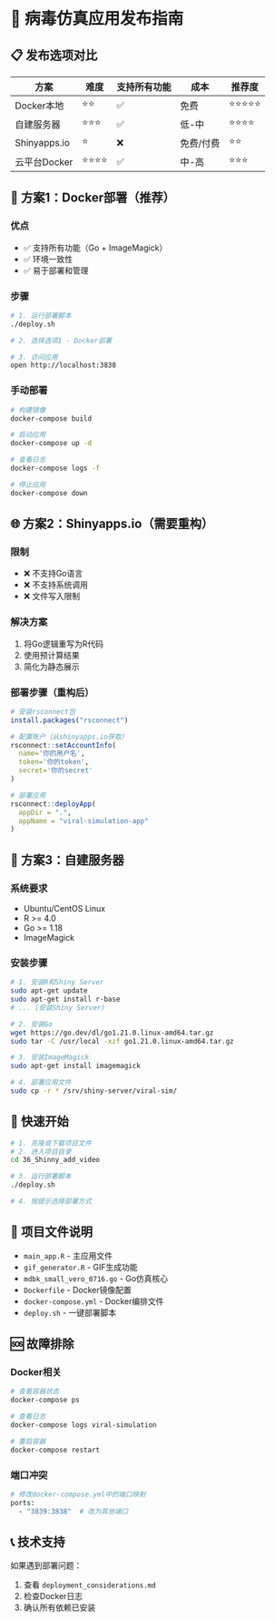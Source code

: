 # 🚀 病毒仿真应用发布指南

## 📋 发布选项对比

| 方案 | 难度 | 支持所有功能 | 成本 | 推荐度 |
|------|------|-------------|------|--------|
| Docker本地 | ⭐⭐ | ✅ | 免费 | ⭐⭐⭐⭐⭐ |
| 自建服务器 | ⭐⭐⭐ | ✅ | 低-中 | ⭐⭐⭐⭐ |
| Shinyapps.io | ⭐ | ❌ | 免费/付费 | ⭐⭐ |
| 云平台Docker | ⭐⭐⭐⭐ | ✅ | 中-高 | ⭐⭐⭐ |

## 🐳 方案1：Docker部署（推荐）

### 优点
- ✅ 支持所有功能（Go + ImageMagick）
- ✅ 环境一致性
- ✅ 易于部署和管理

### 步骤
```bash
# 1. 运行部署脚本
./deploy.sh

# 2. 选择选项1 - Docker部署

# 3. 访问应用
open http://localhost:3838
```

### 手动部署
```bash
# 构建镜像
docker-compose build

# 启动应用
docker-compose up -d

# 查看日志
docker-compose logs -f

# 停止应用
docker-compose down
```

## 🌐 方案2：Shinyapps.io（需要重构）

### 限制
- ❌ 不支持Go语言
- ❌ 不支持系统调用
- ❌ 文件写入限制

### 解决方案
1. 将Go逻辑重写为R代码
2. 使用预计算结果
3. 简化为静态展示

### 部署步骤（重构后）
```r
# 安装rsconnect包
install.packages("rsconnect")

# 配置账户（从shinyapps.io获取）
rsconnect::setAccountInfo(
  name='你的用户名',
  token='你的token', 
  secret='你的secret'
)

# 部署应用
rsconnect::deployApp(
  appDir = ".", 
  appName = "viral-simulation-app"
)
```

## 🔧 方案3：自建服务器

### 系统要求
- Ubuntu/CentOS Linux
- R >= 4.0
- Go >= 1.18
- ImageMagick

### 安装步骤
```bash
# 1. 安装R和Shiny Server
sudo apt-get update
sudo apt-get install r-base
# ... (安装Shiny Server)

# 2. 安装Go
wget https://go.dev/dl/go1.21.0.linux-amd64.tar.gz
sudo tar -C /usr/local -xzf go1.21.0.linux-amd64.tar.gz

# 3. 安装ImageMagick
sudo apt-get install imagemagick

# 4. 部署应用文件
sudo cp -r * /srv/shiny-server/viral-sim/
```

## 🚀 快速开始

```bash
# 1. 克隆或下载项目文件
# 2. 进入项目目录
cd 36_Shinny_add_video

# 3. 运行部署脚本
./deploy.sh

# 4. 按提示选择部署方式
```

## 📁 项目文件说明

- `main_app.R` - 主应用文件
- `gif_generator.R` - GIF生成功能
- `mdbk_small_vero_0716.go` - Go仿真核心
- `Dockerfile` - Docker镜像配置
- `docker-compose.yml` - Docker编排文件
- `deploy.sh` - 一键部署脚本

## 🆘 故障排除

### Docker相关
```bash
# 查看容器状态
docker-compose ps

# 查看日志
docker-compose logs viral-simulation

# 重启容器
docker-compose restart
```

### 端口冲突
```bash
# 修改docker-compose.yml中的端口映射
ports:
  - "3839:3838"  # 改为其他端口
```

## 📞 技术支持

如果遇到部署问题：
1. 查看 `deployment_considerations.md`
2. 检查Docker日志
3. 确认所有依赖已安装 